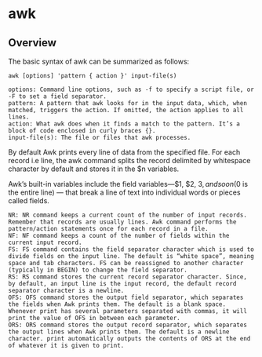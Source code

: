 # awk

## Overview

The basic syntax of awk can be summarized as follows:

	awk [options] 'pattern { action }' input-file(s)

	options: Command line options, such as -f to specify a script file, or -F to set a field separator.
	pattern: A pattern that awk looks for in the input data, which, when matched, triggers the action. If omitted, the action applies to all lines.
	action: What awk does when it finds a match to the pattern. It’s a block of code enclosed in curly braces {}.
	input-file(s): The file or files that awk processes.

By default Awk prints every line of data from the specified file.
For each record i.e line, the awk command splits the record delimited by whitespace character by default and stores it in the $n variables.

Awk’s built-in variables include the field variables—$1, $2, $3, and so on ($0 is the entire line) — that break a line of text into individual words or pieces called fields.

	NR: NR command keeps a current count of the number of input records. Remember that records are usually lines. Awk command performs the pattern/action statements once for each record in a file. 
	NF: NF command keeps a count of the number of fields within the current input record. 
	FS: FS command contains the field separator character which is used to divide fields on the input line. The default is “white space”, meaning space and tab characters. FS can be reassigned to another character (typically in BEGIN) to change the field separator. 
	RS: RS command stores the current record separator character. Since, by default, an input line is the input record, the default record separator character is a newline. 
	OFS: OFS command stores the output field separator, which separates the fields when Awk prints them. The default is a blank space. Whenever print has several parameters separated with commas, it will print the value of OFS in between each parameter. 
	ORS: ORS command stores the output record separator, which separates the output lines when Awk prints them. The default is a newline character. print automatically outputs the contents of ORS at the end of whatever it is given to print. 